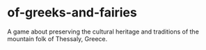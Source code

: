 # of-greeks-and-fairies
A game about preserving the cultural heritage and traditions of the mountain folk of Thessaly, Greece.

